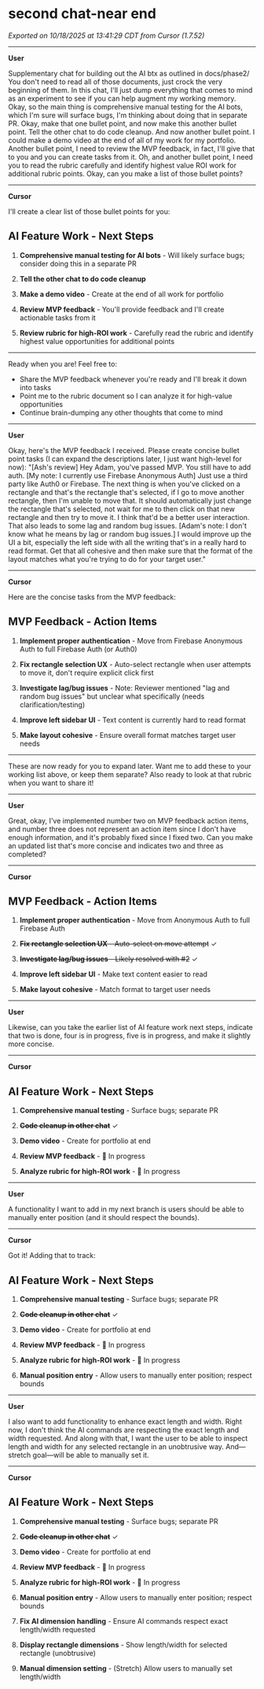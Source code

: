 # second chat-near end
_Exported on 10/18/2025 at 13:41:29 CDT from Cursor (1.7.52)_

---

**User**

Supplementary chat for building out the AI btx as outlined in docs/phase2/ You don't need to read all of those documents, just crock the very beginning of them. In this chat, I'll just dump everything that comes to mind as an experiment to see if you can help augment my working memory. Okay, so the main thing is comprehensive manual testing for the AI bots, which I'm sure will surface bugs, I'm thinking about doing that in separate PR. Okay, make that one bullet point, and now make this another bullet point. Tell the other chat to do code cleanup. And now another bullet point. I could make a demo video at the end of all of my work for my portfolio. Another bullet point, I need to review the MVP feedback, in fact, I'll give that to you and you can create tasks from it. Oh, and another bullet point, I need you to read the rubric carefully and identify highest value ROI work for additional rubric points. Okay, can you make a list of those bullet points?

---

**Cursor**

I'll create a clear list of those bullet points for you:

## AI Feature Work - Next Steps

1. **Comprehensive manual testing for AI bots** - Will likely surface bugs; consider doing this in a separate PR

2. **Tell the other chat to do code cleanup**

3. **Make a demo video** - Create at the end of all work for portfolio

4. **Review MVP feedback** - You'll provide feedback and I'll create actionable tasks from it

5. **Review rubric for high-ROI work** - Carefully read the rubric and identify highest value opportunities for additional points

---

Ready when you are! Feel free to:
- Share the MVP feedback whenever you're ready and I'll break it down into tasks
- Point me to the rubric document so I can analyze it for high-value opportunities
- Continue brain-dumping any other thoughts that come to mind

---

**User**

Okay, here's the MVP feedback I received. Please create concise bullet point tasks (I can expand the descriptions later, I just want high-level for now): "[Ash's review] Hey Adam, you've passed MVP. You still have to add auth. [My note: I currently use Firebase Anonymous Auth] Just use a third party like Auth0 or Firebase. The next thing is when you've clicked on a rectangle and that's the rectangle that's selected, if I go to move another rectangle, then I'm unable to move that. It should automatically just change the rectangle that's selected, not wait for me to then click on that new rectangle and then try to move it. I think that'd be a better user interaction. That also leads to some lag and random bug issues. [Adam's note: I don't know what he means by lag or random bug issues.] I would improve up the UI a bit, especially the left side with all the writing that's in a really hard to read format. Get that all cohesive and then make sure that the format of the layout matches what you're trying to do for your target user."

---

**Cursor**

Here are the concise tasks from the MVP feedback:

## MVP Feedback - Action Items

1. **Implement proper authentication** - Move from Firebase Anonymous Auth to full Firebase Auth (or Auth0)

2. **Fix rectangle selection UX** - Auto-select rectangle when user attempts to move it, don't require explicit click first

3. **Investigate lag/bug issues** - Note: Reviewer mentioned "lag and random bug issues" but unclear what specifically (needs clarification/testing)

4. **Improve left sidebar UI** - Text content is currently hard to read format

5. **Make layout cohesive** - Ensure overall format matches target user needs

---

These are now ready for you to expand later. Want me to add these to your working list above, or keep them separate? Also ready to look at that rubric when you want to share it!

---

**User**

Great, okay, I've implemented number two on MVP feedback action items, and number three does not represent an action item since I don't have enough information, and it's probably fixed since I fixed two. Can you make an updated list that's more concise and indicates two and three as completed?

---

**Cursor**

## MVP Feedback - Action Items

1. **Implement proper authentication** - Move from Anonymous Auth to full Firebase Auth

2. ~~**Fix rectangle selection UX** - Auto-select on move attempt~~ ✓

3. ~~**Investigate lag/bug issues** - Likely resolved with #2~~ ✓

4. **Improve left sidebar UI** - Make text content easier to read

5. **Make layout cohesive** - Match format to target user needs

---

**User**

Likewise, can you take the earlier list of AI feature work next steps, indicate that two is done, four is in progress, five is in progress, and make it slightly more concise.

---

**Cursor**

## AI Feature Work - Next Steps

1. **Comprehensive manual testing** - Surface bugs; separate PR

2. ~~**Code cleanup in other chat**~~ ✓

3. **Demo video** - Create for portfolio at end

4. **Review MVP feedback** - 🔄 In progress

5. **Analyze rubric for high-ROI work** - 🔄 In progress

---

**User**

A functionality I want to add in my next branch is users should be able to manually enter position (and it should respect the bounds).

---

**Cursor**

Got it! Adding that to track:

## AI Feature Work - Next Steps

1. **Comprehensive manual testing** - Surface bugs; separate PR

2. ~~**Code cleanup in other chat**~~ ✓

3. **Demo video** - Create for portfolio at end

4. **Review MVP feedback** - 🔄 In progress

5. **Analyze rubric for high-ROI work** - 🔄 In progress

6. **Manual position entry** - Allow users to manually enter position; respect bounds

---

**User**

I also want to add functionality to enhance exact length and width. Right now, I don't think the AI commands are respecting the exact length and width requested. And along with that, I want the user to be able to inspect length and width for any selected rectangle in an unobtrusive way. And—stretch goal—will be able to manually set it.

---

**Cursor**

## AI Feature Work - Next Steps

1. **Comprehensive manual testing** - Surface bugs; separate PR

2. ~~**Code cleanup in other chat**~~ ✓

3. **Demo video** - Create for portfolio at end

4. **Review MVP feedback** - 🔄 In progress

5. **Analyze rubric for high-ROI work** - 🔄 In progress

6. **Manual position entry** - Allow users to manually enter position; respect bounds

7. **Fix AI dimension handling** - Ensure AI commands respect exact length/width requested

8. **Display rectangle dimensions** - Show length/width for selected rectangle (unobtrusive)

9. **Manual dimension setting** - (Stretch) Allow users to manually set length/width

